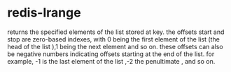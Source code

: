 # redis-lrange

returns the specified elements of the list stored at key. the offsets start and stop are zero-based indexes, with 0 being the first element of the list (the head of the list ),1 being the next element and so on.
these offsets can also be negative numbers indicating offsets starting at the end of the list. for example, -1 is the last element of the list ,-2 the penultimate , and so on.